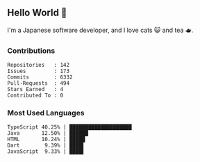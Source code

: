 ## Hello World 👋

I'm a Japanese software developer, and I love cats 😺 and tea 🫖.

### Contributions

    Repositories   : 142
    Issues         : 173
    Commits        : 6332
    Pull-Requests  : 494
    Stars Earned   : 4
    Contributed To : 0

### Most Used Languages

    TypeScript 40.25% | ████████████████████
    Java       12.50% | ██████
    HTML       10.24% | █████
    Dart        9.39% | ████▌
    JavaScript  9.33% | ████▌
